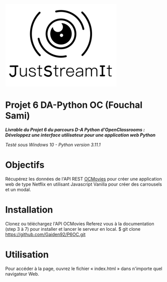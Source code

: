 ![chess_club](image/P6-logo.png)

# Projet 6 DA-Python OC (Fouchal Sami)
***Livrable du Projet 6 du parcours D-A Python d'OpenClassrooms : Développez une interface utilisateur pour une application web Python***

_Testé sous Windows 10 - Python version 3.11.1_


# Objectifs

Récupérez les données de l'API REST [OCMovies](https://github.com/OpenClassrooms-Student-Center/OCMovies-API-EN-FR) pour créer une application web de type Netflix en utilisant Javascript Vanilla pour créer des carrousels et un modal.

# Installation
    
Clonez ou téléchargez l'API OCMovies
Referez vous à la documentation (step 3 à 7) pour installer et lancer le serveur en local.
$ git clone https://github.com/Gaiden92/P6OC.git

# Utilisation

Pour accéder à la page, ouvrez le fichier « index.html » dans n'importe quel navigateur Web.